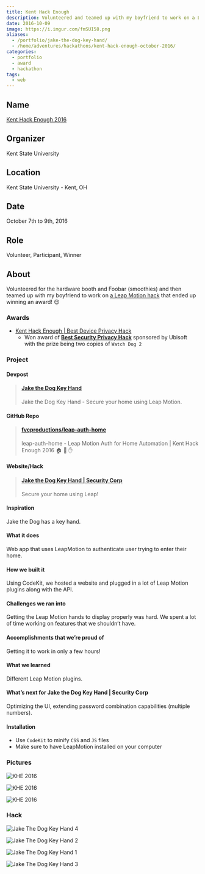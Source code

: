 ```yaml
---
title: Kent Hack Enough
description: Volunteered and teamed up with my boyfriend to work on a Leap Motion hack that won an award
date: 2016-10-09
image: https://i.imgur.com/fmSUI58.png
aliases:
  - /portfolio/jake-the-dog-key-hand/
  - /home/adventures/hackathons/kent-hack-enough-october-2016/
categories:
  - portfolio
  - award
  - hackathon
tags:
  - web
---
```


## Name

[Kent Hack Enough 2016](https://2016.khe.io)

## Organizer

Kent State University

## Location

Kent State University - Kent, OH

## Date

October 7th to 9th, 2016

## Role

Volunteer, Participant, Winner

## About

Volunteered for the hardware booth and Foobar (smoothies) and then teamed up with my boyfriend to work on [a Leap Motion hack](https://devpost.com/software/jake-the-dog-key-hand-security-corp-whdm9v) that ended up winning an award! 😍

### Awards

- [Kent Hack Enough | Best Device Privacy Hack](https://devpost.com/software/jake-the-dog-key-hand-security-corp-whdm9v)
  - Won award of <strong>[Best Security Privacy Hack](https://devpost.com/software/jake-the-dog-key-hand-security-corp-whdm9v)</strong> sponsored by Ubisoft with the prize being two copies of <code>Watch Dog 2</code>

### Project

#### Devpost

<blockquote class="embedly-card"><h4><a href="https://devpost.com/software/jake-the-dog-key-hand-security-corp-whdm9v">Jake the Dog Key Hand</a></h4><p>Jake the Dog Key Hand - Secure your home using Leap Motion.</p></blockquote>
<script async src="//cdn.embedly.com/widgets/platform.js" charset="UTF-8"></script>

#### GitHub Repo

<blockquote class="embedly-card"><h4><a href="https://github.com/fvcproductions/leap-auth-home">fvcproductions/leap-auth-home</a></h4><p>leap-auth-home - Leap Motion Auth for Home Automation | Kent Hack Enough 2016 🏠 🔑 ✋</p></blockquote>

#### Website/Hack

<blockquote class="embedly-card"><h4><a href="https://fvcproductions.github.io/leap-auth-home/">Jake the Dog Key Hand | Security Corp</a></h4><p>Secure your home using Leap!</p></blockquote>

#### Inspiration

Jake the Dog has a key hand.

#### What it does

Web app that uses LeapMotion to authenticate user trying to enter their home.

#### How we built it

Using CodeKit, we hosted a website and plugged in a lot of Leap Motion plugins along with the API.

#### Challenges we ran into

Getting the Leap Motion hands to display properly was hard. We spent a lot of time working on features that we shouldn’t have.

#### Accomplishments that we’re proud of

Getting it to work in only a few hours!

#### What we learned

Different Leap Motion plugins.

#### What’s next for Jake the Dog Key Hand | Security Corp

Optimizing the UI, extending password combination capabilities (multiple numbers).

#### Installation

- Use `CodeKit` to minify `CSS` and `JS` files
- Make sure to have LeapMotion installed on your computer

### Pictures

![KHE 2016](https://lh3.googleusercontent.com/q7xHvo4M1kOGAv3NHaU7fhOhKa7eSWq6V2Pfl9DGr-pD4r9_XTTMsv3l4UvXJa0EBFw4YgstAeRXUR9CafURTFfRI-2SAnshY-RSxzkvyEhSEyDviEz0kuxj8EztpgJ78HpbJFojyjtGXWJwKcm-VMuEExCJsmlK6LQhAgSd-MZTA3tdcSQrwmc1HWTCn0HZdVgUtWOvMdGozYA9SfYct6OTypyelJtrV-jm0W9DIn22VViHFueFYIYPwTKZvE8aDlPNuiyHxUdvw_3RUeBupBiNQx-uZHALDn1t2BveRl7P6_400wSVqYwI93QqB0zbtHXXaGaepAdoO_Nu0lonVieccGxCUg9koKgRmVtxuzYlrcmEWCWOVUJ5oh8qOBB-7rtNTc5uYNv-VfqewNbGZWNF5iV7LwMysuW5AfV7Y5G4Z9xy9NTgNQ6m2g_DSOlced6Oihka2dw8yjNuAy8z4_PV3FNg4oR2NnaY1fgXLctOf2_NKde_GIBu5FEq-7arBFhPAnOdt7a7xdMp9fYWdUpyPV253KvGuZFIoan_eQHcFivBJblaWD1d5ZCD2NN6hmqseR7WBQvzybZq2o4Awjam9GnYiDTKOfPsBtcLm9CD6Rhh_81NlyPiOkEZ2om7=w1227-h920-no)

![KHE 2016](https://lh3.googleusercontent.com/cKOmD69-siYPWjPGoMekh5ioTlGZV9aG5HV9WXpDXkBnaLN6zV-qjP0RSHcFj9mHIiWXjkXeFHVgVr6tN1bBLBdzZuQsh9J2JdApSnhnvxeOzec6dddVMRYrlBoETm35aMssS5JYnJ53BzBYIAstssHW7NIfxrPQ-r9WFHinyH3m3qAMAsWXFsTUrnrGQrUrzfVDZRCKmvzHKECOXR31mHSosBoz0RwUq_lCNf0q07xpRak-2nL2GP73jGWwM7Yji-RgZd1gmCmblXbKd9v7BDnhaHs0dXvlNtAPr7ov_gf7Tt5JOuy1IPz9EDwBjXn7TOjd6fsrznCpUL5zrO78z_wyBudHrqy7T7gqBQz_HbU91eZlw-KyobaAOLqKaw1MHZ-TKGIA37J_lcrsNwauBbz_opEocivHTIHS0pB5AARW_TAg01Ki6nhEREdlUcotjaNYOOTxB7yA5pvX5FoePhL3AoZc6feGvRLdxl97-WkX9TkbXlB0Lfhc565ZnGrDYOtZ-bDMyjJZp-6U-TQE34dAEKQUM-LaogbnxHvsdZcxGj3RaKkQqD66PjNo2n6eJ2XncwT6HAPQJ5Ka1gWoswL5Y1TBELLw7TFUN-bTqZeKEdOr8Y2ifdcxqUsxOnoG=w293-h220-no)

![KHE 2016](https://lh3.googleusercontent.com/11ebZQTiAxYYSRaFZDPnCuhp3EVHU8EqRUBFot7VZkAlwtQ9MIqT0QE8RS5NIUyTAZwsv0nt5F4QxUYt-F5CGbpfrJgdgSKkgRurmqngG5ETS1K6_jfE_AYUDuuhDlzGDMDfZ-TGa2zSgvgqzG9jZ5WYd56IVI0E7vukA2PuX94iM_x-w5qAuQZzh94ZjRDWB5A6D2BVJHuDbqxGwPvcQuCYvbjyrtMJQF5r0m3P16BuTr2rylV5Eo_AUIpm6L0-USv2vY5yKojESH3kM97sRh0QGnM9pS0GJLLzrMTFQBH7kvPLOgBWB_Jb6WXj91B6EY-h8kyMgY9E05Y4ud-5lam7GHXjIYzI1lrDOpT7sjcEO1ziPUHrBhhbxveUamNpRugqj38tgMTL4aLFKjAX_2K2GwOepuByy9pRPGMw6KAtWHABPXl1md8VvA3hiDYPDdzTFYqR91eB_tfVRgKJXXXGeLE1X6Zw6yUWxq3mKsoyfCkU45eFTcmOllvmOLVLBE5W73IcW62s73Di0tEFsdPwdeRQjGdBByHZ4vvRxuxWd8OIjcfb-b3JzMEoKq7Y0af8vRI4NhenBnHvazRYpVVYJ7EGCTRWSHLKbhvlnw_LnCNCBJfuXEQ6TutqHiFL=w293-h220-no)

### Hack

![Jake The Dog Key Hand 4](https://i.imgur.com/Sgttnsk.png)

![Jake The Dog Key Hand 2](https://i.imgur.com/WN4uxwn.png)

![Jake The Dog Key Hand 1](https://i.imgur.com/wJmBw84.png)

![Jake The Dog Key Hand 3](https://i.imgur.com/fmSUI58.png)
